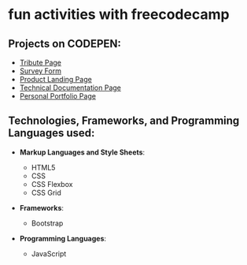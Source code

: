 # fun activities with freecodecamp

## Projects on CODEPEN:
* [Tribute Page](https://codepen.io/niktechnopro/pen/KQRwXV[newtab])
* [Survey Form](https://codepen.io/niktechnopro/pen/NzQeYe[newtab])
* [Product Landing Page](https://codepen.io/niktechnopro/pen/QVdMoy[newtab])
* [Technical Documentation Page](https://codepen.io/niktechnopro/pen/LJzaEz[newtab])
* [Personal Portfolio Page](https://codepen.io/niktechnopro/pen/vRKjXJ[newtab])

## Technologies, Frameworks, and Programming Languages used:
* **Markup Languages and Style Sheets**:
    * HTML5
    * CSS
    * CSS Flexbox
    * CSS Grid

* **Frameworks**:
    * Bootstrap
    
* **Programming Languages**:
	* JavaScript
